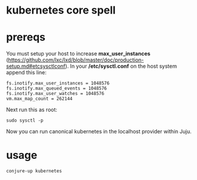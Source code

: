 # kubernetes core spell

# prereqs

You must setup your host to increase **max_user_instances** (https://github.com/lxc/lxd/blob/master/doc/production-setup.md#etcsysctlconf). In your **/etc/sysctl.conf** on the host system append this line:

```
fs.inotify.max_user_instances = 1048576
fs.inotify.max_queued_events = 1048576
fs.inotify.max_user_watches = 1048576
vm.max_map_count = 262144
```

Next run this as root:

```
sudo sysctl -p
```

Now you can run canonical kubernetes in the localhost provider within Juju.

# usage

```
conjure-up kubernetes
```
